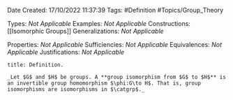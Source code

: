<div class="topSpace"></div>

Date Created: 17/10/2022 11:37:39
Tags: #Definition #Topics/Group_Theory

Types: _Not Applicable_
Examples: _Not Applicable_
Constructions: [[Isomorphic Groups]]
Generalizations: _Not Applicable_

Properties: _Not Applicable_
Sufficiencies: _Not Applicable_
Equivalences: _Not Applicable_
Justifications: _Not Applicable_

``` ad-Definition
title: Definition.

_Let $G$ and $H$ be groups. A **group isomorphism from $G$ to $H$** is an invertible group homomorphism $\phi:G\to H$. That is, group isomorphisms are isomorphisms in $\catgrp$._

```
